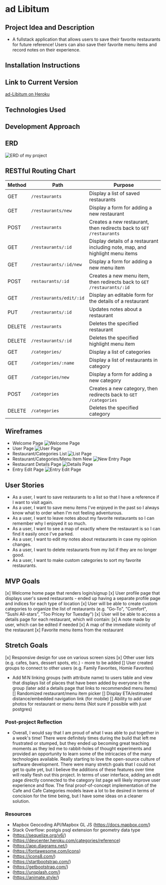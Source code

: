 # ad Libitum

## Project Idea and Description
 - A fullstack application that allows users to save their favorite restaurants for future reference! Users can also save their favorite menu items and record notes on their experience.

## Installation Instructions

## Link to Current Version

[ad-Libitum on Heroku](https://ad-libitum-deploy.herokuapp.com)

## Technologies Used

## Development Approach

## ERD

![ERD of my project](./ERD.drawio.png)

## RESTful Routing Chart

| Method | Path | Purpose |
| ------ | -------------- | -------------------------------- |
| GET | `/restaurants` | Display a list of saved restaurants |
| GET | `/restaurants/new` | Display a form for adding a new restaurant |
| POST | `/restaurants` | Creates a new restaurant, then redirects back to `GET /restaurants` |
| GET | `/restaurants/:id` | Display details of a restaurant including note, map, and highlight menu items |
| GET | `/restaurants/:id/new` | Display a form for adding a new menu item |
| POST | `restaurants/:id` | Creates a new menu item, then redirects back to `GET /restaurants/:id` |
| GET | `/restaurants/edit/:id` | Display an editable form for the details of a restaurant |
| PUT | `/restaurants/:id` | Updates notes about a restaurant |
| DELETE | `/restaurants` | Deletes the specified restaurant |
| DELETE | `/restaurants/:id` | Deletes the specified highlight menu item |
| GET | `/categories/` | Display a list of categories |
| GET | `/categories/:name` | Display a list of restaurants in category |
| GET | `/categories/new` | Display a form for adding a new category |
| POST | `/categories` | Creates a new category, then redirects back to `GET /categories` |
| DELETE | `/categories` | Deletes the specified category |

## Wireframes
- Welcome Page
![Welcome Page](public/img/Welcome.png)
- User Page
![User Page](public/img/Profile.png)
- Restaurant/Categories List 
![List Page](public/img/List.png)
- Restaurant/Categories/Menu Item New
![New Entry Page](public/img/New.png)
- Restaurant Details Page
![Details Page](public/img/Details.png)
- Entry Edit Page
![Entry Edit Page](public/img/Edit.png)

## User Stories
- As a user, I want to save restaurants to a list so that I have a reference if I want to visit again.
- As a user, I want to save menu items I've enjoyed in the past so I always know what to order when I'm not feeling adventurous.
- As a user, I want to leave notes about my favorite restaurants so I can remember why I enjoyed it so much.
- As a user, I want to see a map of exactly where the restaurant is so I can find it easily once I've parked. 
- As a user, I want to edit my notes about restaurants in case my opinion changes.
- As a user, I want to delete restaurants from my list if they are no longer good.
- As a user, I want to make custom categories to sort my favorite restaurants.

## MVP Goals
[x] Welcome home page that renders login/signup
[x] User profile page that displays user's saved restaurants - ended up having a separate profile page and indices for each type of location
[x] User will be able to create custom categories to organize the list of restaurants (e.g. "Go-To", "Comfort", "Sushi All-stars", "Too Pricey for Tuesday")
[x] User will be able to access a details page for each restaurant, which will contain:
[x] A note made by user, which can be edited if needed
[x] A map of the immediate vicinity of the restaurant
[x] Favorite menu items from the restaurant

## Stretch Goals
[x] Responsive design for use on various screen sizes
[x] Other user lists (e.g. cafes, bars, dessert spots, etc.) - more to be added
[] User created groups to connect to other users (e.g. Family Favorites, Homie Favorites)
  - Add M:N linking groups (with attribute name) to users table and view that displays list of places that have been added by everyone in the group (later add a details page that links to recommended menu items)
[] Randomized restaurant/menu item picker
[] Display ETA/estimated distance/embedded navigation link (for mobile)
[] Ability to add user photos for restaurant or menu items (Not sure if possible with just postgres)

### Post-project Reflection
- Overall, I would say that I am proud of what I was able to put together in a week's time! There were definitely times during the build that left me frustrated or stumped, but they ended up becoming great teaching moments as they led me to rabbit-holes of thought experiments and provided an opportunity to learn some of the intricacies of the many technologies available. Really starting to love the open-source culture of software development. There were many stretch goals that I could not get to quite yet, but I believe the additions of these features over time will really flesh out this project. In terms of user interface, adding an edit page directly connected to the category list page will likely improve user experience and flow. The final proof-of-concept implementation of the Cafe and Cafe Categories models leave a lot to be desired in terms of concision for the time being, but I have some ideas on a cleaner solution.

### Resources
- Mapbox Geocoding API/Mapbox GL JS (https://docs.mapbox.com/)
- Stack Overflow: postgis psql extension for geometry data type
- (https://sequelize.org/v6/)
- (https://devcenter.heroku.com/categories/reference)
- (https://app.diagrams.net/)
- (https://fontawesome.com/icons)
- (https://icons8.com/)
- (https://startbootstrap.com/)
- (https://getbootstrap.com/)
- (https://unsplash.com/)
- (https://animate.style/)
